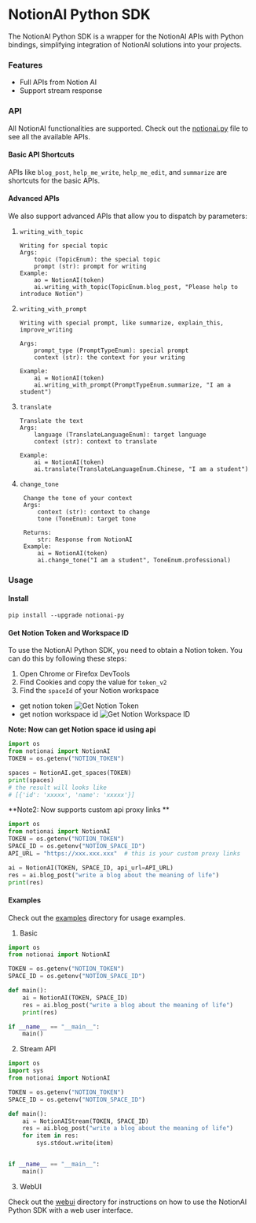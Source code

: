 # NotionAI Python SDK

The NotionAI Python SDK is a wrapper for the NotionAI APIs with Python bindings, simplifying integration of NotionAI solutions into your projects.

### Features

- Full APIs from Notion AI
- Support stream response

### API

All NotionAI functionalities are supported. Check out the [notionai.py](./notionai/notionai.py) file to see all the available APIs.

#### Basic API Shortcuts

APIs like `blog_post`, `help_me_write`, `help_me_edit`, and `summarize` are shortcuts for the basic APIs.

#### Advanced APIs

We also support advanced APIs that allow you to dispatch by parameters:

1. `writing_with_topic`
    ```
    Writing for special topic
    Args:
        topic (TopicEnum): the special topic
        prompt (str): prompt for writing
    Example:
        ao = NotionAI(token)
        ai.writing_with_topic(TopicEnum.blog_post, "Please help to introduce Notion")
    ```
2. `writing_with_prompt`
    ```
    Writing with special prompt, like summarize, explain_this, improve_writing

    Args:
        prompt_type (PromptTypeEnum): special prompt
        context (str): the context for your writing

    Example:
        ai = NotionAI(token)
        ai.writing_with_prompt(PromptTypeEnum.summarize, "I am a student")
    ```
3. `translate`
    ```
    Translate the text
    Args:
        language (TranslateLanguageEnum): target language
        context (str): context to translate

    Example:
        ai = NotionAI(token)
        ai.translate(TranslateLanguageEnum.Chinese, "I am a student")
    ```
4. `change_tone`
   ```
    Change the tone of your context
    Args:
        context (str): context to change
        tone (ToneEnum): target tone

    Returns:
        str: Response from NotionAI
    Example:
        ai = NotionAI(token)
        ai.change_tone("I am a student", ToneEnum.professional)
   ```

### Usage

#### Install

`pip install --upgrade notionai-py`


#### Get Notion Token and Workspace ID

To use the NotionAI Python SDK, you need to obtain a Notion token. You can do this by following these steps:

1. Open Chrome or Firefox DevTools
2. Find Cookies and copy the value for `token_v2`
3. Find the `spaceId` of your Notion workspace

- get notion token
![Get Notion Token](./docs/images/get_notion_token.png)
- get notion workspace id
![Get Notion Workspace ID](./docs/images/notion-space-id.png)

**Note: Now can get Notion space id using api**

```python
import os
from notionai import NotionAI
TOKEN = os.getenv("NOTION_TOKEN")

spaces = NotionAI.get_spaces(TOKEN)
print(spaces)
# the result will looks like
# [{'id': 'xxxxx', 'name': 'xxxxx'}]

```

**Note2: Now supports custom api proxy links **

```python
import os
from notionai import NotionAI
TOKEN = os.getenv("NOTION_TOKEN")
SPACE_ID = os.getenv("NOTION_SPACE_ID")
API_URL = "https://xxx.xxx.xxx"  # this is your custom proxy links

ai = NotionAI(TOKEN, SPACE_ID, api_url=API_URL)
res = ai.blog_post("write a blog about the meaning of life")
print(res)
```


#### Examples

Check out the [examples](./examples/) directory for usage examples.

1. Basic

```python
import os
from notionai import NotionAI

TOKEN = os.getenv("NOTION_TOKEN")
SPACE_ID = os.getenv("NOTION_SPACE_ID")

def main():
    ai = NotionAI(TOKEN, SPACE_ID)
    res = ai.blog_post("write a blog about the meaning of life")
    print(res)

if __name__ == "__main__":
    main()

```

2. Stream API

```python
import os
import sys
from notionai import NotionAI

TOKEN = os.getenv("NOTION_TOKEN")
SPACE_ID = os.getenv("NOTION_SPACE_ID")

def main():
    ai = NotionAIStream(TOKEN, SPACE_ID)
    res = ai.blog_post("write a blog about the meaning of life")
    for item in res:
        sys.stdout.write(item)


if __name__ == "__main__":
    main()
```


3. WebUI

Check out the [webui](./examples/webui/README.md) directory for instructions on how to use the NotionAI Python SDK with a web user interface.
